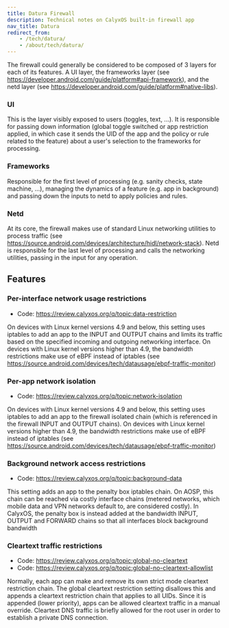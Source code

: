 ```yaml
---
title: Datura Firewall
description: Technical notes on CalyxOS built-in firewall app
nav_title: Datura
redirect_from:
    - /tech/datura/
    - /about/tech/datura/
---
```


The firewall could generally be considered to be composed of 3 layers for each of its features. A UI layer, the frameworks layer (see <https://developer.android.com/guide/platform#api-framework>), and the netd layer (see <https://developer.android.com/guide/platform#native-libs>).

### UI
This is the layer visibly exposed to users (toggles, text, ...).
It is responsible for passing down information (global toggle switched or app restriction applied, in which case it sends the UID of the app and the policy or rule related to the feature) about a user's selection to the frameworks for processing.

### Frameworks
Responsible for the first level of processing (e.g. sanity checks, state machine, ...), managing the dynamics of a feature (e.g. app in background) and passing down the inputs to netd to apply policies and rules.

### Netd
At its core, the firewall makes use of standard Linux networking utilities to process traffic (see <https://source.android.com/devices/architecture/hidl/network-stack>). Netd is responsible for the last level of processing and calls the networking utilities, passing in the input for any operation.

## Features

### Per-interface network usage restrictions
* Code: <https://review.calyxos.org/q/topic:data-restriction>

On devices with Linux kernel versions 4.9 and below, this setting uses iptables to add an app to the INPUT and OUTPUT chains and limits its traffic based on the specified incoming and outgoing networking interface.
On devices with Linux kernel versions higher than 4.9, the bandwidth restrictions make use of eBPF instead of iptables (see https://source.android.com/devices/tech/datausage/ebpf-traffic-monitor)

### Per-app network isolation
* Code: <https://review.calyxos.org/q/topic:network-isolation>

On devices with Linux kernel versions 4.9 and below, this setting uses iptables to add an app to the firewall isolated chain (which is referenced in the firewall INPUT and OUTPUT chains).
On devices with Linux kernel versions higher than 4.9, the bandwidth restrictions make use of eBPF instead of iptables (see https://source.android.com/devices/tech/datausage/ebpf-traffic-monitor)


### Background network access restrictions
* Code: <https://review.calyxos.org/q/topic:background-data>

This setting adds an app to the penalty box iptables chain. On AOSP, this chain can be reached via costly interface chains (metered networks, which mobile data and VPN networks default to, are considered costly). In CalyxOS, the penalty box is instead added at the bandwidth INPUT, OUTPUT and FORWARD chains so that all interfaces block background bandwidth

### Cleartext traffic restrictions
* Code: <https://review.calyxos.org/q/topic:global-no-cleartext>
* Code: <https://review.calyxos.org/q/topic:global-no-cleartext-allowlist>

Normally, each app can make and remove its own strict mode cleartext restriction chain. The global cleartext restriction setting disallows this and appends a cleartext restriction chain that applies to all UIDs. Since it is appended (lower priority), apps can be allowed cleartext traffic in a manual override.
Cleartext DNS traffic is briefly allowed for the root user in order to establish a private DNS connection.


